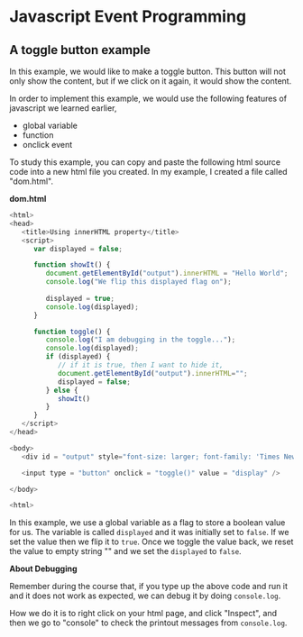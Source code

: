 # Javascript Event Programming

## A toggle button example

In this example, we would like to make a toggle button. This button will not only show the content, but if we click on it again, it would show the content.

In order to implement this example, we would use the following features of javascript we learned earlier,

* global variable
* function
* onclick event

To study this example, you can copy and paste the following html source code into a new html file you created. In my example, I created a file called "dom.html".

**dom.html**

```javascript
<html>
<head>
   <title>Using innerHTML property</title>
   <script>
      var displayed = false;

      function showIt() {
         document.getElementById("output").innerHTML = "Hello World";
         console.log("We flip this displayed flag on");
       
         displayed = true;
         console.log(displayed);
      }

      function toggle() {
         console.log("I am debugging in the toggle...");
         console.log(displayed);
         if (displayed) {
            // if it is true, then I want to hide it,
            document.getElementById("output").innerHTML="";
            displayed = false;
         } else {
            showIt()
         }
      }
   </script>
</head>

<body>
   <div id = "output" style="font-size: larger; font-family: 'Times New Roman', Times, serif; color: blueviolet;"> </div>

   <input type = "button" onclick = "toggle()" value = "display" />

</body>

<html>
```

In this example, we use a global variable as a flag to store a boolean value for us. The variable is called `displayed` and it was initially set to `false`. If we set the value then we flip it to `true`. Once we toggle the value back, we reset the value to empty string "" and we set the `displayed` to `false`.

**About Debugging**

Remember during the course that, if you type up the above code and run it and it does not work as expected, we can debug it by doing `console.log`.

How we do it is to right click on your html page, and click "Inspect", and then we go to "console" to check the printout messages from `console.log`.
